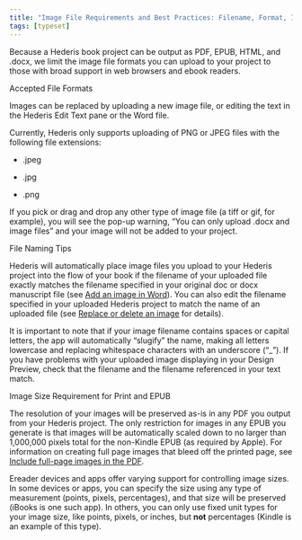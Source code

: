 ```yaml
---
title: "Image File Requirements and Best Practices: Filename, Format, Image Size"
tags: [typeset]
---
```

 
<html><body><section data-type="chapter" class="hsecchapter" data-hederis-type="hsecchapter" id="image_best_practices" data-pi-attrs="id: image_best_practices; data-tags: typeset;" role="doc-chapter" data-tags="typeset" data-author-name=" " data-book-title=" " title="Image File Requirements and Best Practices: Filename, Format, Image Size"><p class="hblkp" data-hederis-type="hblkp" id="pbcCjeZdu">Because a Hederis book project can be output as PDF, EPUB, HTML, and .docx, we limit the image file formats you can upload to your project to those with broad support in web browsers and ebook readers. </p><p class="hblkh1" data-hederis-type="hblkh1" id="pj31XUjGs">Accepted File Formats</p><p class="hblkp" data-hederis-type="hblkp" id="pPbBKB4Lv">Images can be replaced by uploading a new image file, or editing the text in the Hederis Edit Text pane or the Word file.</p><p class="hblkp" data-hederis-type="hblkp" id="pYrmUenQf">Currently, Hederis only supports uploading of PNG or JPEG files with the following file extensions:</p><ul class="hwprbulletlist" data-hederis-type="hwprbulletlist" id="pMDp317H7"><li class="hblkuli" data-hederis-type="hblkuli" id="li3Q7vmt8x"><p class="hblkuli" data-hederis-type="hblklip" id="pT1womzCH">.jpeg</p></li><li class="hblkuli" data-hederis-type="hblkuli" id="liVhPZOAPk"><p class="hblkuli" data-hederis-type="hblklip" id="pvTUevzHE">.jpg</p></li><li class="hblkuli" data-hederis-type="hblkuli" id="lidWluL7Oi"><p class="hblkuli" data-hederis-type="hblklip" id="pKPC7Xmza">.png</p></li></ul><p class="hblkp" data-hederis-type="hblkp" id="pcar95DjM">If you pick or drag and drop any other type of image file (a tiff or gif, for example), you will see the pop-up warning, &#8220;You can only upload .docx and image files&#8221; and your image will not be added to your project.</p><p class="hblkh1" data-hederis-type="hblkh1" id="ppR3h0doe">File Naming Tips</p><p class="hblkp" data-hederis-type="hblkp" id="pmdIrBd8D">Hederis will automatically place image files you upload to your Hederis project into the flow of your book if the filename of your uploaded file exactly matches the filename specified in your original doc or docx manuscript file (see <a href="{% link _docs/add-an-image.md %}" class="hspana" data-hederis-type="hspana" id="ptE1ZrF4O">Add an image in Word</a>). You can also edit the filename specified in your uploaded Hederis project to match the name of an uploaded file (see <a href="{% link _docs/replace-an-image.md %}" class="hspana" data-hederis-type="hspana" id="phBZ0cabM">Replace or delete an image</a> for details). </p><p class="hblkp" data-hederis-type="hblkp" id="p5f7ghV3p">It is important to note that if your image filename contains spaces or capital letters, the app will automatically &#8220;slugify&#8221; the name, making all letters lowercase and replacing whitespace characters with an underscore (&#8220;_&#8221;). If you have problems with your uploaded image displaying in your Design Preview, check that the filename and the filename referenced in your text match.</p><p class="hblkh1" data-hederis-type="hblkh1" id="p4Zdjnbkp">Image Size Requirement for Print and EPUB</p><p class="hblkp" data-hederis-type="hblkp" id="pHx41VEBO">The resolution of your images will be preserved as-is in any PDF you output from your Hederis project. The only restriction for images in any EPUB you generate is that images will be automatically scaled down to no larger than 1,000,000 pixels total for the non-Kindle EPUB (as required by Apple). For information on creating full page images that bleed off the printed page, see <a href="{% link _docs/include-full-page-images.md %}" class="hspana" data-hederis-type="hspana" id="pIr0ZDhtV">Include full-page images in the PDF</a>.</p><p class="hblkp" data-hederis-type="hblkp" id="pKdWCCjT3">Ereader devices and apps offer varying support for controlling image sizes. In some devices or apps, you can specify the size using any type of measurement (points, pixels, percentages), and that size will be preserved (iBooks is one such app). In others, you can only use fixed unit types for your image size, like points, pixels, or inches, but <strong data-hederis-type="hspanstrong" id="pWaOjyxOu">not</strong> percentages (Kindle is an example of this type). </p></section></body></html>
